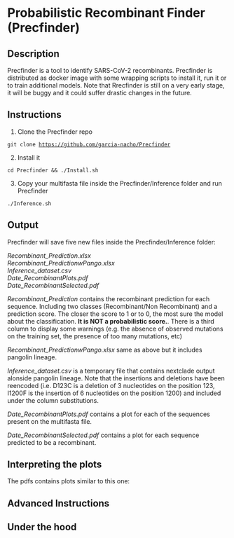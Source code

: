 # Probabilistic Recombinant Finder (Precfinder)

## Description
Precfinder is a tool to identify SARS-CoV-2 recombinants.
Precfinder is distributed as docker image with some wrapping scripts to install it, run it or to train additional models.
Note that Rrecfinder is still on a very early stage, it will be buggy and it could suffer drastic changes in the future.

## Instructions

1. Clone the Precfinder repo 

<code>git clone https://github.com/garcia-nacho/Precfinder</code>

2. Install it  

<code>cd Precfinder && ./Install.sh</code>

3. Copy your multifasta file inside the Precfinder/Inference folder and run Precfinder 

<code>./Inference.sh</code>


## Output

Precfinder will save five new files inside the Precfinder/Inference folder:   

*Recombinant_Prediction.xlsx*   
*Recombinant_PredictionwPango.xlsx*   
*Inference_dataset.csv*   
*Date_RecombinantPlots.pdf*   
*Date_RecombinantSelected.pdf*   

*Recombinant_Prediction* contains the recombinant prediction for each sequence. Including two classes (Recombinant/Non Recombinant) and a prediction score. The closer the score to 1 or to 0, the most sure the model about the classification. **It is NOT a probabilistic score.**. There is a third column to display some warnings (e.g. the absence of observed mutations on the training set, the presence of too many mutations, etc)        

*Recombinant_PredictionwPango.xlsx* same as above but it includes pangolin lineage.  

*Inference_dataset.csv* is a temporary file that contains nextclade output alonside pangolin lineage. Note that the insertions and deletions have been reencoded (i.e. D123C is a deletion of 3 nucleotides on the position 123, I1200F is the insertion of 6 nucleotides on the position 1200) and included under the column substitutions.   

*Date_RecombinantPlots.pdf* contains a plot for each of the sequences present on the multifasta file.

*Date_RecombinantSelected.pdf* contains a plot for each sequence predicted to be a recombinant.  

## Interpreting the plots

The pdfs contains plots similar to this one: 


## Advanced Instructions

## Under the hood


